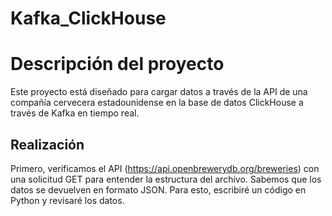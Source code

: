 # Kafka_ClickHouse

# Descripción del proyecto

Este proyecto está diseñado para cargar datos a través de la API de una compañía cervecera estadounidense en la base de datos 
ClickHouse a través de Kafka en tiempo real.

## Realización

Primero, verificamos el API (https://api.openbrewerydb.org/breweries)
con una solicitud GET para entender la estructura del archivo. 
Sabemos que los datos se devuelven en formato JSON. 
Para esto, escribiré un código en Python y revisaré los datos.

